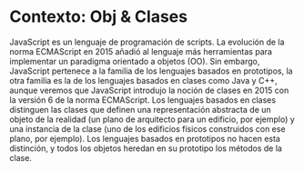 # Contexto: Obj & Clases

JavaScript es un lenguaje de programación de scripts. La evolución de la norma ECMAScript en 2015 añadió al lenguaje más herramientas para implementar un paradigma orientado a objetos (OO). Sin embargo, JavaScript pertenece a la familia de los lenguajes basados en prototipos, la otra familia es la de los lenguajes basados en clases como Java y C++, aunque veremos que JavaScript introdujo la noción de clases en 2015 con la versión 6 de la norma ECMAScript. Los lenguajes basados en clases distinguen las clases que definen una representación abstracta de un objeto de la realidad (un plano de arquitecto para un edificio, por ejemplo) y una instancia de la clase (uno de los edificios físicos construidos con ese plano, por ejemplo). Los lenguajes basados en prototipos no hacen esta distinción, y todos los objetos heredan en su prototipo los métodos de la clase.